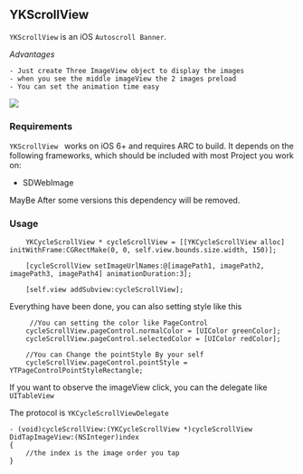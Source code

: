 ## YKScrollView


`YKScrollView` is an iOS `Autoscroll Banner`. 


*Advantages* 

	- Just create Three ImageView object to display the images
	- when you see the middle imageView the 2 images preload
	- You can set the animation time easy

	
![](http://7xr4z1.com1.z0.glb.clouddn.com/Untitled.gif)


### Requirements

`YKScrollView ` works on iOS 6+ and requires ARC to build. It depends on the following frameworks, which should  be included with most Project you work on:

* SDWebImage


MayBe After some versions this dependency will be removed.


### Usage

```objc
    YKCycleScrollView * cycleScrollView = [[YKCycleScrollView alloc] initWithFrame:CGRectMake(0, 0, self.view.bounds.size.width, 150)];
    
    [cycleScrollView setImageUrlNames:@[imagePath1, imagePath2, imagePath3, imagePath4] animationDuration:3];
    
    [self.view addSubview:cycleScrollView];
```

Everything have been done, you can also setting style like this



``` objc
	 //You can setting the color like PageControl
    cycleScrollView.pageControl.normalColor = [UIColor greenColor];
    cycleScrollView.pageControl.selectedColor = [UIColor redColor];
    
    //You can Change the pointStyle By your self
    cycleScrollView.pageControl.pointStyle = YTPageControlPointStyleRectangle;
```

If you want to observe the imageView click, you can the delegate like `UITableView`

The protocol is `YKCycleScrollViewDelegate`

```
- (void)cycleScrollView:(YKCycleScrollView *)cycleScrollView DidTapImageView:(NSInteger)index
{
	//the index is the image order you tap
}
```


